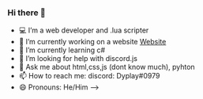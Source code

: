 ### Hi there 👋

- 💻 I’m a web developer and .lua scripter
- 🔭 I’m currently working on a website [Website](https://foxygaming-esport.at/)
- 🌱 I’m currently learning c#
- 🤔 I’m looking for help with discord.js
- 💬 Ask me about html,css,js (dont know much), pyhton
- 📫 How to reach me: discord: Dyplay#0979
- 😄 Pronouns: He/Him
-->
